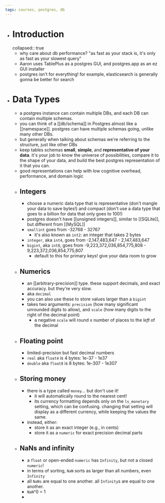 ```yaml
---
tags: courses, postgres, db
---
```


- # Introduction
  collapsed:: true
	- why care about db performance? "as fast as your stack is, it's only as fast as your slowest query"
	- Aaron uses TablePlus as a postgres GUI, and postgres.app as an ez GUI installer
	- postgres isn't for everything! for example, elasticsearch is generally gonna be better for search
- # Data Types
	- a postgres instance can contain multiple DBs, and each DB can contain multiple schemas.
	- you can think of a [[db/schema]] in Postgres almost like a [[namespace]]. postgres can have multiple schemas going, unlike many other DBs.
	- but generally when talking about schemas we're referring to the structure, just like other DBs
	- keep tables schemas **small**, **simple**, and **representative of your data**. it's your job to know the universe of possibilities, compare it to the shape of your data, and build the best postgres representation of it that you can.
	- good representations can help with low cognitive overhead, performance, and domain logic
	- ## Integers
		- choose a numeric data type that is representative (don't mangle your data to save bytes!) and compact (don't use a data type that goes to a billion for data that only goes to 100!)
		- postgres doesn't have [[unsigned integers]], similar to [[SQLite]], but different from [[MySQL]]
		- `smallint` goes from -32768 - 32767
			- it's also known as `int2`: an integer that takes 2 bytes
		- `integer`, aka `int4`, goes from -2,147,483,647 - 2,147,483,647
		- `bigint`, aka `int8`, goes from -9,223,372,036,854,775,808 - 9,223,372,036,854,775,807
			- default to this for primary keys! give your data room to grow
	- ## Numerics
		- an [[arbitrary-precision]] type. these support decimals, and exact accuracy. but they're very slow.
		- aka `decimal`
		- you can also use these to store values larger than a `bigint`
		- takes two arguments: `precision` (how many significant unrounded digits to allow), and `scale` (how many digits to the right of the decimal point)
			- a negative `scale` will round x number of places to the _left_ of the decimal
	- ## Floating point
		- limited-precision but fast decimal numbers
		- `real` aka `float4` is 4 bytes: 1e-37 - 1e37
		- `double` aka `float8` is 8 bytes: 1e-307 - 1e307
	- ## Storing money
		- there is a type called `money`... but don't use it!
			- it will automatically round to the nearest cent!
			- its currency formatting depends only on the `ls_monetary` setting, which can be confusing. changing that setting will display as a different currency, while keeping the values the same.
		- instead, either:
			- store it as an exact integer (e.g., in cents)
			- store it as a `numeric` for exact precision decimal parts
	- ## NaNs and infinity
		- a `float` or open-ended `numeric` has `Infinity`, but not a closed `numeric`!
		- in terms of sorting, `NaN` sorts as larger than all numbers, even `Infinity`
		- all `NaNs` are equal to one another. all `Infinity`s are equal to one another.
		- `NaN`^0 = 1
		-